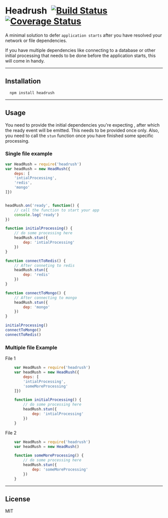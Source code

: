 # Headrush&nbsp;&nbsp;[![Build Status](https://travis-ci.org/rahulbhanushali/headrush.svg?branch=master)](https://travis-ci.org/rahulbhanushali/headrush) &nbsp;&nbsp; [![Coverage Status](https://coveralls.io/repos/github/rahulbhanushali/headrush/badge.svg?branch=master)](https://coveralls.io/github/rahulbhanushali/headrush?branch=master)

A minimal solution to defer `application starts` after you have resolved your network or file dependencies.

If you have multiple dependencies like connecting to a database or other initial processing that needs to be done before the application starts, this will come in handy.

------------------------
## Installation

```
  npm install headrush
```

---------------
## Usage
You need to provide the initial dependencies you're expecting , after which the ready event will be emitted. This needs to be provided once only.
Also,  you need to call the `stun` function once you have finished some specific processing.

### Single file example
```js
var HeadRush = require('headrush')
var headRush = new HeadRush({
    deps: [
    'intialProcessing',
    'redis',
    'mongo'
]})


headRush.on('ready', function() {
    // call the function to start your app
    console.log('ready')
})

function initialProcessing() {
    // do some processing here
    headRush.stun({
        dep: 'intialProcessing'
    })
}

function connectToRedis() {
    // After conneting to redis
    headRush.stun({
        dep: 'redis'
    })
}

function connectToMongo() {
    // After connecting to mongo
    headRush.stun({
        dep: 'mongo'
    })
}

initialProcessing()
connectToMongo()
connectToRedis()

```


### Multiple file Example
File 1
```js
    var HeadRush = require('headrush')
    var headRush = new HeadRush({
        deps: [
        'intialProcessing',
        'someMoreProcessing'
    ]})

    function initialProcessing() {
        // do some processing here
        headRush.stun({
            dep: 'intialProcessing'
        })
    }

```
File 2

```js
    var HeadRush = require('headrush')
    var headRush = new HeadRush()

    function someMoreProcessing() {
        // do some processing here
        headRush.stun({
            dep: 'someMoreProcessing'
        })
    }

```
-----------------
## License
MIT


